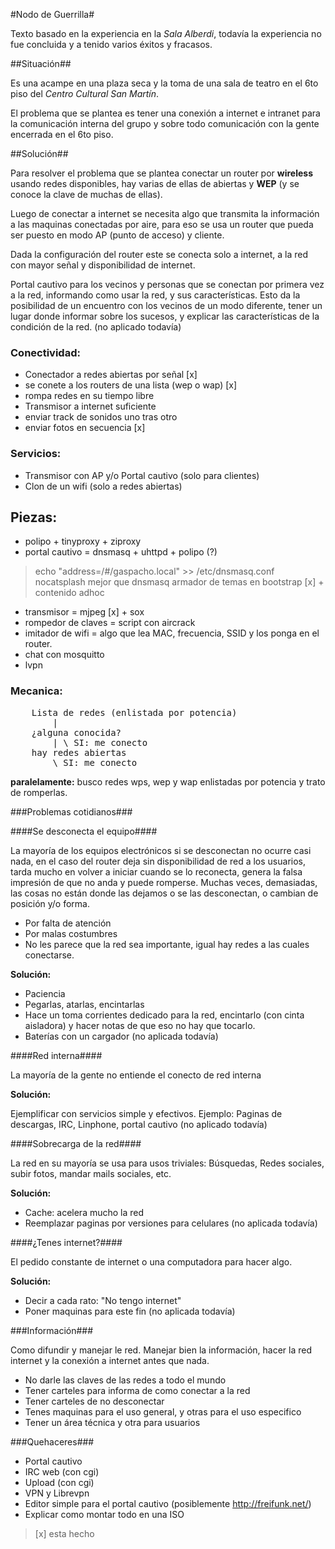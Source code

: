 #Nodo de Guerrilla#


Texto basado en la experiencia en la _Sala Alberdi_, todavía la experiencia no fue concluida y a tenido varios éxitos y fracasos.

##Situación##

Es una acampe en una plaza seca y la toma de una sala de teatro en el 6to piso del _Centro Cultural San Martín_.

El problema que se plantea es tener una conexión a internet e intranet para la comunicación interna del grupo y sobre todo comunicación con la gente encerrada en el 6to piso.

##Solución##

Para resolver el problema que se plantea conectar un router por **wireless** usando redes disponibles, hay varias de ellas de abiertas y **WEP** (y se conoce la clave de muchas de ellas).

Luego de conectar a internet se necesita algo que transmita la información a las maquinas conectadas por aire, para eso se usa un router que pueda ser puesto en modo AP (punto de acceso) y cliente.

Dada la configuración del router este se conecta solo a internet, a la red con mayor señal y disponibilidad de internet.

Portal cautivo para los vecinos y personas que se conectan por primera vez a la red, informando como usar la red, y sus características. Esto da la posibilidad de un encuentro con los vecinos de un modo diferente, tener un lugar donde informar sobre los sucesos, y explicar las características de la condición de la red. (no aplicado todavía)

### Conectividad:

- Conectador a redes abiertas por señal [x]
 - se conete a los routers de una lista (wep o wap) [x]
 - rompa redes en su tiempo libre
- Transmisor a internet suficiente
 - enviar track de sonidos uno tras otro
 - enviar fotos en secuencia [x]

### Servicios:

- Transmisor con AP y/o Portal cautivo (solo para clientes)
- Clon de un wifi (solo a redes abiertas)

## Piezas:

- polipo + tinyproxy + ziproxy
- portal cautivo = dnsmasq + uhttpd + polipo (?)
 > echo "address=/#/gaspacho.local" >> /etc/dnsmasq.conf
 > nocatsplash mejor que dnsmasq
 > armador de temas en bootstrap [x] + contenido adhoc 
- transmisor = mjpeg [x] + sox
- rompedor de claves = script con aircrack
- imitador de wifi = algo que lea MAC, frecuencia, SSID y los ponga en el router.
- chat con mosquitto
- lvpn

### Mecanica:

<pre>
	Lista de redes (enlistada por potencia)
		|
	¿alguna conocida?
		| \ SI: me conecto
	hay redes abiertas
		\ SI: me conecto
</pre>	

**paralelamente:** busco redes wps, wep y wap enlistadas por potencia y trato de romperlas.

###Problemas cotidianos###

####Se desconecta el equipo####

La mayoría de los equipos electrónicos si se desconectan no ocurre casi nada, en el caso del router deja sin disponibilidad de red a los usuarios, tarda mucho en volver a iniciar cuando se lo reconecta, genera la falsa impresión de que no anda y puede romperse.
Muchas veces, demasiadas, las cosas no están donde las dejamos o se las desconectan, o cambian de posición y/o forma.


- Por falta de atención
- Por malas costumbres
- No les parece que la red sea importante, igual hay redes a las cuales conectarse.


**Solución:**

- Paciencia
- Pegarlas, atarlas, encintarlas
- Hace un toma corrientes dedicado para la red, encintarlo (con cinta aisladora) y hacer notas de que eso no hay que tocarlo.
- Baterías con un cargador (no aplicada todavía)


####Red interna####


La mayoría de la gente no entiende el conecto de red interna


**Solución:**

Ejemplificar con servicios simple y efectivos. Ejemplo: Paginas de descargas, IRC, Linphone, portal cautivo (no aplicado todavía)


####Sobrecarga de la red####

La red en su mayoría se usa para usos triviales:  Búsquedas, Redes sociales, subir fotos, mandar mails sociales, etc.

**Solución:**

- Cache: acelera mucho la red
- Reemplazar paginas por versiones para celulares (no aplicada todavía)


####¿Tenes internet?####


El pedido constante de internet o una computadora para hacer algo.


**Solución:**

- Decir a cada rato: "No tengo internet"
- Poner maquinas para este fin (no aplicada todavía)


###Información###

Como difundir y manejar le red. Manejar bien la información, hacer la red internet y la conexión a internet antes que nada.

- No darle las claves de las redes a todo el mundo
- Tener carteles para informa de como conectar a la red
- Tener carteles de no desconectar
- Tenes maquinas para el uso general, y otras para el uso especifico
- Tener un área técnica y otra para usuarios


###Quehaceres###

- Portal cautivo
- IRC web (con cgi)
- Upload (con cgi)
- VPN y Librevpn
- Editor simple para el portal cautivo (posiblemente http://freifunk.net/)
- Explicar como montar todo en una ISO
> [x] esta hecho

